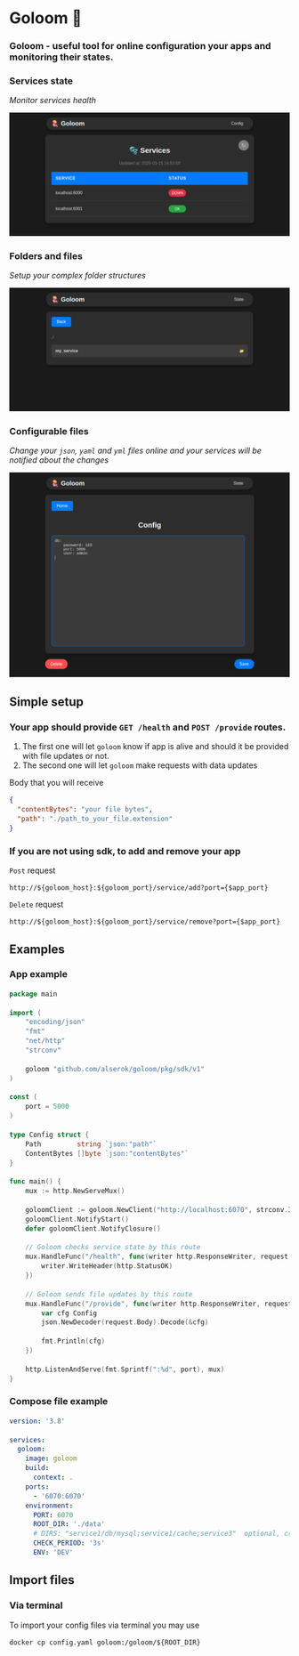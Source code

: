 # Goloom 🪼

### Goloom - useful tool for online configuration your apps and monitoring their states.

### Services state

*Monitor services health*

![img.png](images/img.png)
### Folders and files

*Setup your complex folder structures*

![img.png](images/img1.png)
### Configurable files

*Change your `json`, `yaml` and `yml` files online and your services will be notified about the changes*

![img.png](images/img3.png)


## Simple setup

### Your app should provide `GET /health` and `POST /provide` routes. 
1. The first one will let `goloom` know if app is alive and should it be 
provided with file updates or not.
2. The second one will let `goloom` make requests with data updates

Body that you will receive
```json
{
  "contentBytes": "your file bytes",
  "path": "./path_to_your_file.extension"
}
```

### If you are not using sdk, to add and remove your app
    
`Post` request    

    http://${goloom_host}:${goloom_port}/service/add?port={$app_port}

`Delete` request

    http://${goloom_host}:${goloom_port}/service/remove?port={$app_port}

## Examples

### App example

```go
package main

import (
	"encoding/json"
	"fmt"
	"net/http"
	"strconv"

	goloom "github.com/alserok/goloom/pkg/sdk/v1"
)

const (
	port = 5000
)

type Config struct {
	Path         string `json:"path"`
	ContentBytes []byte `json:"contentBytes"`
}

func main() {
	mux := http.NewServeMux()

	goloomClient := goloom.NewClient("http://localhost:6070", strconv.Itoa(port))
	goloomClient.NotifyStart()
	defer goloomClient.NotifyClosure()

	// Goloom checks service state by this route
	mux.HandleFunc("/health", func(writer http.ResponseWriter, request *http.Request) {
		writer.WriteHeader(http.StatusOK)
	})

	// Goloom sends file updates by this route
	mux.HandleFunc("/provide", func(writer http.ResponseWriter, request *http.Request) {
		var cfg Config
		json.NewDecoder(request.Body).Decode(&cfg)

		fmt.Println(cfg)
	})

	http.ListenAndServe(fmt.Sprintf(":%d", port), mux)
}

```

### Compose file example

```yaml
version: '3.8'

services:
  goloom:
    image: goloom
    build:
      context: .
    ports:
      - '6070:6070'
    environment:
      PORT: 6070
      ROOT_DIR: './data'
      # DIRS: "service1/db/mysql;service1/cache;service3"  optional, creates folders
      CHECK_PERIOD: '3s'
      ENV: 'DEV'
```

## Import files

### Via terminal

To import your config files via terminal you may use

    docker cp config.yaml goloom:/goloom/${ROOT_DIR}

